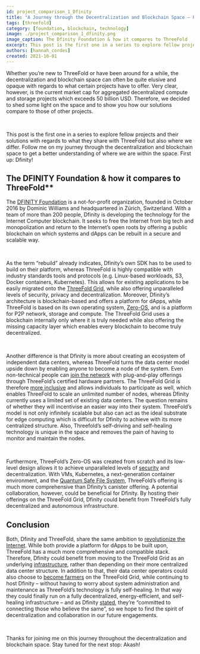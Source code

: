 ```yaml
---
id: project_comparison_1_Dfinity
title: "A Journey through the Decentralization and Blockchain Space – Part One: Dfinity"
tags: [threefold]
category: [foundation, blockchain, technology]
image: ./project_comparison_1_dfinity.png
image_caption: The Dfinity Foundation & how it compares to ThreeFold
excerpt: This post is the first one in a series to explore fellow projects and their solutions with regards to what they share with ThreeFold but also where we differ. Follow me on my journey through the space. First up – Dfinity!
authors: [hannah_cordes]
created: 2021-10-01
---
```


Whether you’re new to ThreeFold or have been around for a while, the decentralization and blockchain space can often be quite elusive and opaque with regards to what certain projects have to offer. Very clear, however, is the current market cap for aggregated decentralized compute and storage projects which exceeds 50 billion USD. Therefore, we decided to shed some light on the space and to show you how our solutions compare to those of other projects.

<br/>

This post is the first one in a series to explore fellow projects and their solutions with regards to what they share with ThreeFold but also where we differ. Follow me on my journey through the decentralization and blockchain space to get a better understanding of where we are within the space. First up: Dfinity!

## The DFINITY Foundation & how it compares to ThreeFold**

The [DFINITY Foundation](https://dfinity.org/foundation) is a not-for-profit organization, founded in October 2016 by Dominic Williams and headquartered in Zürich, Switzerland. With a team of more than 200 people, Dfinity is developing the technology for the Internet Computer blockchain. It seeks to free the Internet from big tech and monopolization and return to the Internet’s open roots by offering a public blockchain on which systems and dApps can be rebuilt in a secure and scalable way.

<br/>

As the term “rebuild” already indicates, Dfinity’s own SDK has to be used to build on their platform, whereas ThreeFold is highly compatible with industry standards tools and protocols (e.g. Linux-based workloads, S3, Docker containers, Kubernetes). This allows for existing applications to be easily migrated onto the [ThreeFold Grid](https://threefold.io/grid), while also offering unparalleled levels of security, privacy and decentralization. Moreover, Dfinity’s architecture is blockchain-based and offers a platform for dApps, while ThreeFold is based on its own operating system, [Zero-OS](https://threefold.io/how-it-works/zero-os), and is a platform for P2P network, storage and compute. The ThreeFold Grid uses a blockchain internally only where it is truly needed while also offering the missing capacity layer which enables every blockchain to become truly decentralized.

<br/>

Another difference is that Dfinity is more about creating an ecosystem of independent data centers, whereas ThreeFold turns the data center model upside down by enabling anyone to become a node of the system. Even non-technical people can [join the network](https://threefold.io/farming/get_3node) with plug-and-play offerings through ThreeFold’s certified hardware partners. The ThreeFold Grid is therefore [more inclusive](https://www.threefold.io/blog/post/tf_grid_peoples_internet/) and allows individuals to participate as well, which enables ThreeFold to scale an unlimited number of nodes, whereas Dfinity currently uses a limited set of existing data centers. The question remains of whether they will incentivise an easier way into their system. ThreeFold’s model is not only infinitely scalable but also can act as the ideal substrate for edge computing which is difficult for Dfinity to achieve with its more centralized structure. Also, Threefold’s self-driving and self-healing technology is unique in the space and removes the pain of having to monitor and maintain the nodes.

<br/>

Furthermore, ThreeFold’s Zero-OS was created from scratch and its low-level design allows it to achieve unparalleled levels of [security](https://forum.threefold.io/t/security-privacy-on-the-threefold-grid-and-second-best-alternatives-out-there-today/1290) and decentralization. With VMs, Kubernetes, a next-generation container environment, and the [Quantum Safe File System](https://threefold.io/how-it-works/zdbfs), ThreeFold’s offering is much more comprehensive than Dfinity’s canister offering. A potential collaboration, however, could be beneficial for Dfinity. By hosting their offerings on the ThreeFold Grid, Dfinity could benefit from ThreeFold’s fully decentralized and autonomous infrastructure.

## Conclusion

Both, Dfinity and ThreeFold, share the same ambition to [revolutionize the Internet](https://tgdaily.com/web/6-dfinity-threefold-are-leading-an-internet-decentralization-revolution/). While both provide a platform for dApps to be built upon, ThreeFold has a much more comprehensive and compatible stack. Therefore, Dfinity could benefit from moving to the ThreeFold Grid as an underlying [infrastructure](https://www.forbes.com/sites/johnkoetsier/2020/06/20/largest-distributed-peer-to-peer-grid-on-the-planet-laying-foundation-for-a-decentralized-internet/), rather than depending on their more centralized data center structure. In addition to that, their data center operators could also choose to [become farmers](https://threefold.io/farming/get_3node) on the ThreeFold Grid, while continuing to host Dfinity – without having to worry about system administration and maintenance as ThreeFold’s technology is fully self-healing. In that way they could finally run on a fully decentralized, energy-efficient, and self-healing infrastructure – and as Dfinity [stated](https://dfinity.org/foundation), they’re “committed to connecting those who believe the same”, so we hope to find the spirit of decentralization and collaboration in our future engagements.

<br/>

Thanks for joining me on this journey throughout the decentralization and blockchain space. Stay tuned for the next stop: Akash!
